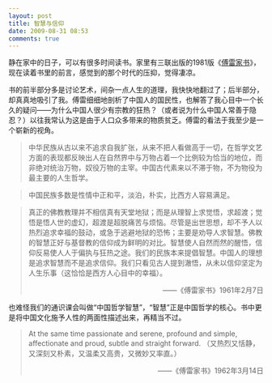 ```yaml
---
layout: post
title: 智慧与信仰
date: 2009-08-31 08:53
comments: true
---
```

静在家中的日子，可以有很多时间读书。家里有三联出版的1981版《<a href="http://book.douban.com/subject/1947611/">傅雷家书</a>》，现在读着书里的前言，感觉到的那个时代的压抑，觉得凄凉。

书的前半部分多是讨论艺术，间杂一点人生的道理，我快快地翻过了；后半部分，却真真地吸引了我。傅雷细细地剖析了中国人的国民性，也解答了我心目中一个长久的疑问——为什么中国人很少有宗教的狂热？（或者说为什么中国人常善于隐忍？）以往我常认为这是由于人口众多带来的物质贫乏。傅雷的看法于我至少是一个崭新的视角。

>中华民族从古以来不追求自我扩张，从来不把人看做高于一切，在哲学文艺方面的表现都反映出人在自然界中与万物占着一个比例较为恰当的地位，而非绝对统治万物，奴役万物的主宰。中国古代素来以不滞于物，不为物役为最主要的人生哲学。

>中国民族多数是性情中正和平，淡泊，朴实，比西方人容易满足。

>真正的佛教教理并不相信真有天堂地狱；而是从理智上求觉悟，求超渡；觉悟是悟人世的虚幻，超渡是超脱痛苦与烦恼。尽管是出世思想，却不予人以热烈追求幸福的鼓动，或急于逃避地狱的恐怖；主要是劝导人求智慧。佛教的智慧正好与基督教的信仰成为鲜明的对比。智慧使人自然而然的醒悟，信仰反易使人人于偏执与狂热之途。我们的民族本来提倡智慧。中国人的理想是追求智慧而不是追求信仰。我们只看见古人提到澈悟，从未以信仰坚定为人生乐事（这恰恰是西方人心目中的幸福）。<p align="right">——《傅雷家书》1961年2月7日</p>

也难怪我们的通识课会叫做“中国哲学智慧”，“智慧”正是中国哲学的核心。书中更是将中国文化施予人性的两面性描述出来，再精当不过。

<blockquote>At the same time passionate and serene, profound and simple, affectionate and proud, subtle and straight forward. （又热烈又恬静，又深刻又朴素，又温柔又高贵，又微妙又率直。）
<p align="right">——《傅雷家书》1962年3月14日</p>
</blockquote>
